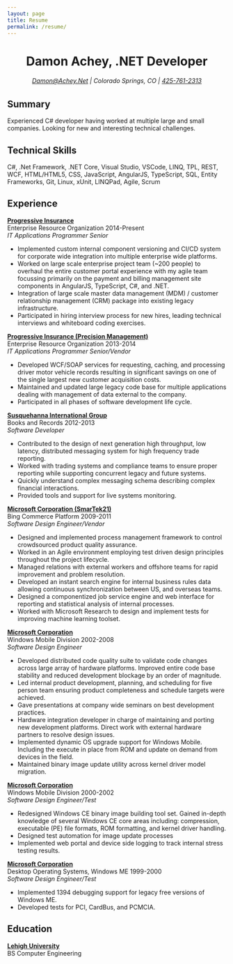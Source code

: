 ```yaml
---
layout: page
title: Resume
permalink: /resume/
---
```


# <center>Damon Achey, .NET Developer</center>

###### <center><a href="mailto:Damon@Achey.Net?subject=So I saw your resume..." target="_blank">Damon@Achey.Net</a> | Colorado Springs, CO | <a href="tel:4257612313" target="_blank">425-761-2313</a></center>

## Summary
Experienced C# developer having worked at multiple large and small companies.  Looking for new and interesting technical challenges.

## Technical Skills

C#, .Net Framework, .NET Core, Visual Studio, VSCode, LINQ, TPL, REST, WCF, HTML/HTML5, CSS, JavaScript, AngularJS, TypeScript, SQL, Entity Frameworks, Git, Linux, xUnit, LINQPad, Agile, Scrum

## Experience

**<a href="http://www.progressive.com/" target="_blank">Progressive Insurance</a>**  
Enterprise Resource Organization 2014-Present  
*IT Applications Programmer Senior*

- Implemented custom internal component versioning and CI/CD system for corporate wide integration into multiple enterprise wide platforms.
- Worked on large scale enterprise project team (~200 people) to overhaul the entire customer portal experience with my agile team focussing primarily on the payment and billing management site components in AngularJS, TypeScript, C#, and .NET.
- Integration of large scale master data management (MDM) / customer relationship management (CRM) package into existing legacy infrastructure.
- Participated in hiring interview process for new hires, leading technical interviews and whiteboard coding exercises.

**<a href="http://www.progressive.com/" target="_blank">Progressive Insurance (Precision Management)</a>**  
Enterprise Resource Organization 2013-2014  
*IT Applications Programmer Senior/Vendor*  

- Developed WCF/SOAP services for requesting, caching, and processing driver motor vehicle records resulting in significant savings on one of the single largest new customer acquisition costs.
- Maintained and updated large legacy code base for multiple applications dealing with management of data external to the company.
- Participated in all phases of software development life cycle.

**<a href="http://sig.com/" target="_blank">Susquehanna International Group</a>**  
Books and Records 2012-2013  
*Software Developer*  

- Contributed to the design of next generation high throughput, low latency, distributed  messaging system for high frequency trade reporting.
- Worked with trading systems and compliance teams to ensure proper reporting while supporting concurrent legacy and future systems.
- Quickly understand complex messaging schema describing complex financial interactions.
- Provided tools and support for live systems monitoring.

**<a href="http://microsoft.com" target="_blank">Microsoft Corporation (SmarTek21)</a>**  
Bing Commerce Platform 2009-2011  
*Software Design Engineer/Vendor*  

- Designed and implemented process management framework to control crowdsourced product quality assurance.
- Worked in an Agile environment employing test driven design principles throughout the project lifecycle.
- Managed relations with external workers and offshore teams for rapid improvement and problem resolution.
- Developed an instant search engine for internal business rules data allowing continuous synchronization between US, and overseas teams.
- Designed a componentized job service engine and web interface for reporting and statistical analysis of internal processes.
- Worked with Microsoft Research to design and implement tests for improving machine learning toolset.

**<a href="http://microsoft.com" target="_blank">Microsoft Corporation</a>**  
Windows Mobile Division 2002-2008  
*Software Design Engineer*  

- Developed distributed code quality suite to validate code changes across large array of hardware platforms. Improved entire code base stability and reduced development blockage by an order of magnitude.
- Led internal product development, planning, and scheduling for five person team ensuring product completeness and schedule targets were achieved.
- Gave presentations at company wide seminars on best development practices.
- Hardware integration developer in charge of maintaining and porting new development platforms. Direct work with external hardware partners to resolve design issues.
- Implemented dynamic OS upgrade support for Windows Mobile. Including the execute in place from ROM and update on demand from devices in the field.
- Maintained binary image update utility across kernel driver model migration.

**<a href="http://microsoft.com" target="_blank">Microsoft Corporation</a>**  
Windows Mobile Division 2000-2002  
*Software Design Engineer/Test*  

- Redesigned Windows CE binary image building tool set. Gained in-depth knowledge of several Windows CE core areas including: compression, executable (PE) file formats, ROM formatting, and kernel driver handling.
- Designed test automation for image update processes
- Implemented web portal and device side logging to track internal stress testing results.

**<a href="http://microsoft.com" target="_blank">Microsoft Corporation</a>**  
Desktop Operating Systems, Windows ME 1999-2000  
*Software Design Engineer/Test*  

- Implemented 1394 debugging support for legacy free versions of Windows ME.
- Developed tests for PCI, CardBus, and PCMCIA.

<!-- aged off

**<a href="http://www.travimp.com/" target="_blank">Travel Impressions</a>**  
Wholesale tour operator 1997-1999  
*Programmer Analyst*  

- Design and implementation of multi-process, multi-threading server application for airline reservation processing and itinerary management.
- Transitioned legacy reservation software to Unix based C/C++ environment.

-->

## Education

**<a href="http://lehigh.edu/" target="_blank">Lehigh University</a>**  
BS Computer Engineering  
